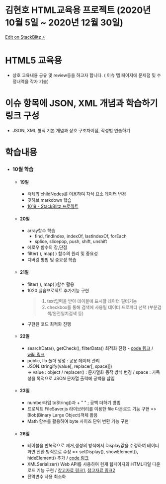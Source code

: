 # 김현호 HTML교육용 프로젝트 (2020년 10월 5일 ~ 2020년 12월 30일)

[Edit on StackBlitz ⚡️](https://stackblitz.com/edit/html5-css-javascript-study)

# HTML5 교육용
  - 상호 교육내용 공유 및 review등을 하고자 합니다.
    ( 이슈 탭 페이지에 문제점 및 수정내역을 각자 기술)

# 이슈 항목에 JSON, XML 개념과 학습하기 링크 구성
   - JSON, XML 형식 기본 개념과 상호 구조차이점, 작성법 연습하기
   
# 학습내용
  - ### 10월 학습
    - #### 19일    
      - 객체의 childNodes를 이용하여 자식 요소 데이터 변경    
      - 깃허브 markdown 학습  
      - [1019 - StackBlitz 프로젝트](https://stackblitz.com/edit/html5-css-javascript-study?file=project/1019/1019_script.js)    
    - #### 20일
      - array함수 학습
        - find, findIndex, indexOf, lastIndexOf, forEach
        - splice, slicepop, push, shift, unshift
      - 에로우 함수의 장,단점
      - filter( ), map( ) 함수의 원리 및 중요성
      - 디버깅 방법 및 중요성 학습
    - #### 21일
      - filter( ), map( )함수 활용
      - 1020 실습프로젝트 추가기능 구현
        > 1. text입력을 받아 테이블에 표시할 데이터 필터기능
        > 2. checkbox를 통해 검색에 사용될 데이터 프로퍼티 선택 (부분검색/완전일치검색 등)
      - 구현된 코드 최적화 진행
    - #### 22일
      - searchData(), getCheck(), filterData() 최적화 진행 - [code 링크](https://github.com/kimhh-smsoftlab/html5-study-1006/blob/a5fc5f7c0ab68b205e96e1179beb372054c924d9/project/1022/1022_script.js#L64) / [wiki 링크](https://github.com/kimhh-smsoftlab/html5-study-1006/wiki/%ED%95%99%EC%8A%B5-%EB%85%B8%ED%8A%B8#searchdata--%EC%B5%9C%EC%A0%81%ED%99%94)
      - public, lib 폴더 생성 : 공용 데이터 관리
      - JSON.stringify(value[, replacer[, space]])    
       -> value : object / replacer() : 문자열화 동작 방식 변경 / space : 가독성을 목적으로 JSON 문자열 출력에 공백을 삽입
    - #### 23일
      - number타입 toString()과 + " " ; 공백 더하기 방법
      - 프로젝트 FileSaver.js 라이브러리를 이용한 file 다운로드 기능 구현 => Blob(Binary Large Object)객체 활용
      - Math 함수를 활용하여 byte 사이즈 단위 변환 기능 구현   
    - #### 26일
      - 테이블을 반복적으로 제거,생성의 방식에서 Display값을 수정하여 테이터 화면 전환 방식으로 수정 => setDisplay(), showElement(), hideElement() 추가 / [code 링크](https://github.com/kimhh-smsoftlab/html5-study-1006/blob/61be3bf63b240dedf8819d6100a007855d688de6/project/1026/1026_script.js#L71)
      - XMLSerializer() Web API를 사용하여 현재 웹페이지의 HTML파일 다운로드 기능 구현 / [참고자료 링크1](https://developer.mozilla.org/en-US/docs/Web/API/XMLSerializer),   [참고자료 링크2](https://eligrey.com/demos/FileSaver.js/)
      - 전역변수 사용 최소화 
      
